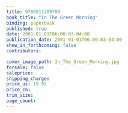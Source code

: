 ```yaml
---
title: 9780811209700
book_title: "In The Green Morning"
binding: paperback
published: true
date: 2001-01-01T06:00:03-04:00
publication_date: 2001-01-01T06:00:03-04:00
show_in_forthcoming: false
contributors:

cover_image_path: In_The_Green_Morning.jpg
forsale: false
saleprice:
shipping_charge:
price_us: 19.95
price_cn:
trim_size:
page_count:
---
```


